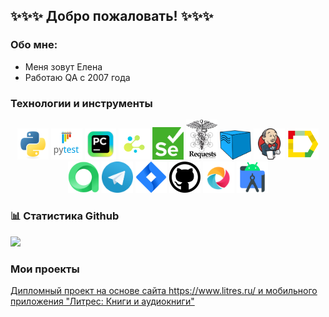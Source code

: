 ## ✨✨✨ Добро пожаловать! ✨✨✨

### Обо мне:
- Меня зовут Елена
- Работаю QA с 2007 года

### Технологии и инструменты
<p  align="center">

<img src="images/python-original.svg" width="50" title="Python">
<img src="images/pytest.png" width="50" title="Pytest"> 
<img src="images/intellij_pycharm.png" width="50" title="PyCharm"> 
<img src="images/selene.png" width="50" title="Selene"> 
<img src="images/selenium.png" width="50" title="Selenium">
<img src="images/requests.png" width="50" title="Requests">
<img src="images/selenoid.png" width="50" title="Selenoid"> 
<img src="images/jenkins.png" width="50" title="Jenkins"> 
<img src="images/allure_report.png" width="50" title="Allure Report"> 
<img src="images/allure_testops.png" width="50" title="Allure TestOps"> 
<img src="images/tg.png" width="50" title="Telegram"> 
<img src="images/jira.png" width="50" title="Jira"> 
<img src="images/github.png" width="50" title="GitHub">
<img src="images/appium.png" width="50" title="Appium">
<img src="images/android_studio.png" width="50" title="Android Studio">
</p>

### 📊 Статистика Github
![](https://github-profile-summary-cards.vercel.app/api/cards/stats?username=lenalenalena3&theme=solarized_dark)

### Мои проекты
[Дипломный проект на основе сайта https://www.litres.ru/ и мобильного приложения "Литрес: Книги и аудиокниги"](https://github.com/lenalenalena3/litres_project/blob/main/README.md)

